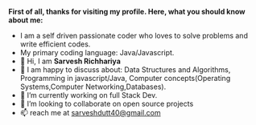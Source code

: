 <b>First of all, thanks for visiting my profile. Here, what you should know about me:</b>
- I am a self driven passionate coder who loves to solve problems and write efficient codes.
-  My primary coding language: Java/Javascript.
-  👋 Hi, I am <b>Sarvesh Richhariya</b>
- 👀 I am happy to discuss about: Data Structures and Algorithms, Programming in javascript/Java, Computer concepts(Operating Systems,Computer Networking,Databases).
- 🌱 I’m currently working on full Stack Dev.
- 💞️ I’m looking to collaborate on open source projects
- 📫 reach me at sarveshdutt40@gmail.com

<!---
sarveshdutt17feb/sarveshdutt17feb is a ✨ special ✨ repository because its `README.md` (this file) appears on your GitHub profile.
You can click the Preview link to take a look at your changes.
--->
